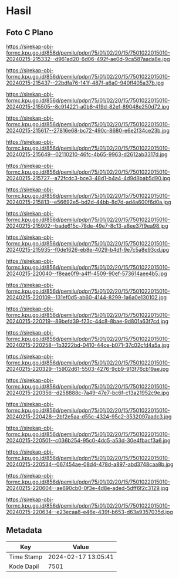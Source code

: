 # Hasil

## Foto C Plano

https://sirekap-obj-formc.kpu.go.id/856d/pemilu/pdpr/75/01/02/20/15/7501022015010-20240215-215332--d961ad20-6d06-492f-ae0d-9ca587aada8e.jpg

https://sirekap-obj-formc.kpu.go.id/856d/pemilu/pdpr/75/01/02/20/15/7501022015010-20240215-215437--22bdfa76-141f-487f-a6a0-940ff405a37b.jpg

https://sirekap-obj-formc.kpu.go.id/856d/pemilu/pdpr/75/01/02/20/15/7501022015010-20240215-215505--8c914221-a0b8-419d-82ef-89048e250d72.jpg

https://sirekap-obj-formc.kpu.go.id/856d/pemilu/pdpr/75/01/02/20/15/7501022015010-20240215-215617--27816e68-bc72-490c-8680-e6e2f34ce23b.jpg

https://sirekap-obj-formc.kpu.go.id/856d/pemilu/pdpr/75/01/02/20/15/7501022015010-20240215-215649--02110210-46fc-4b65-9963-d2612ab3317d.jpg

https://sirekap-obj-formc.kpu.go.id/856d/pemilu/pdpr/75/01/02/20/15/7501022015010-20240215-215727--a72fcdc3-bce3-48d1-b4a4-4d9d8bab5d90.jpg

https://sirekap-obj-formc.kpu.go.id/856d/pemilu/pdpr/75/01/02/20/15/7501022015010-20240215-215813--e56692e5-bd2d-44bb-8d7d-ad4a600f6d0a.jpg

https://sirekap-obj-formc.kpu.go.id/856d/pemilu/pdpr/75/01/02/20/15/7501022015010-20240215-215902--bade615c-78de-49e7-8c13-a8ee37f9ea98.jpg

https://sirekap-obj-formc.kpu.go.id/856d/pemilu/pdpr/75/01/02/20/15/7501022015010-20240215-215935--f0de1626-eb8e-4029-b4df-9e7c5a8e93cd.jpg

https://sirekap-obj-formc.kpu.go.id/856d/pemilu/pdpr/75/01/02/20/15/7501022015010-20240215-220040--f8eae0f9-a4ff-4509-90ef-573614aee4b5.jpg

https://sirekap-obj-formc.kpu.go.id/856d/pemilu/pdpr/75/01/02/20/15/7501022015010-20240215-220109--131ef0d5-ab60-4144-8299-1a6a0e130102.jpg

https://sirekap-obj-formc.kpu.go.id/856d/pemilu/pdpr/75/01/02/20/15/7501022015010-20240215-220219--89befd39-f23c-44c8-8bae-9d801a63f7cd.jpg

https://sirekap-obj-formc.kpu.go.id/856d/pemilu/pdpr/75/01/02/20/15/7501022015010-20240215-220258--1b3222bd-0410-44ce-b071-37c02cfd4a5a.jpg

https://sirekap-obj-formc.kpu.go.id/856d/pemilu/pdpr/75/01/02/20/15/7501022015010-20240215-220329--15902d61-5503-4276-9cb9-913f76cb19ae.jpg

https://sirekap-obj-formc.kpu.go.id/856d/pemilu/pdpr/75/01/02/20/15/7501022015010-20240215-220356--d258888c-7a49-47e7-bc6f-c13a21952c9e.jpg

https://sirekap-obj-formc.kpu.go.id/856d/pemilu/pdpr/75/01/02/20/15/7501022015010-20240215-220428--2bf2e5aa-d55c-4324-95c2-3532097aadc3.jpg

https://sirekap-obj-formc.kpu.go.id/856d/pemilu/pdpr/75/01/02/20/15/7501022015010-20240215-220501--c036b254-95c0-4dc5-a53d-30e4fbacf3a6.jpg

https://sirekap-obj-formc.kpu.go.id/856d/pemilu/pdpr/75/01/02/20/15/7501022015010-20240215-220534--067454ae-08d4-478d-a897-abd3748caa8b.jpg

https://sirekap-obj-formc.kpu.go.id/856d/pemilu/pdpr/75/01/02/20/15/7501022015010-20240215-220604--ae690cb0-0f3e-4d8e-aded-5dff6f2c3129.jpg

https://sirekap-obj-formc.kpu.go.id/856d/pemilu/pdpr/75/01/02/20/15/7501022015010-20240215-220634--e23ecaa8-e46e-439f-b653-d63a9357035d.jpg


## Metadata

| Key        | Value               |
| ---------- | ------------------- |
| Time Stamp | 2024-02-17 13:05:41 |
| Kode Dapil | 7501                |



